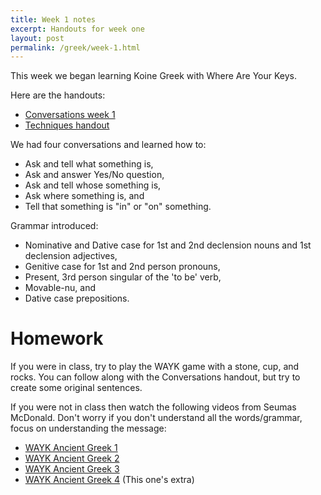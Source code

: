 ```yaml
---
title: Week 1 notes
excerpt: Handouts for week one
layout: post
permalink: /greek/week-1.html
---
```


This week we began learning Koine Greek with Where Are Your Keys.

Here are the handouts:

* [Conversations week 1](/assets/pdf-lesson-1.pdf)
* [Techniques handout](/assets/pdf-techniques-handout.pdf)

We had four conversations and learned how to:

* Ask and tell what something is,
* Ask and answer Yes/No question,
* Ask and tell whose something is,
* Ask where something is, and
* Tell that something is "in" or "on" something.


Grammar introduced:

* Nominative and Dative case for 1st and 2nd declension nouns and 1st declension adjectives,
* Genitive case for 1st and 2nd person pronouns,
* Present, 3rd person singular of the 'to be' verb,
* Movable-nu, and
* Dative case prepositions.

# Homework

If you were in class, try to play the WAYK game with a stone, cup, and rocks. You can follow along with the Conversations handout, but try to create some original sentences.

If you were not in class then watch the following videos from Seumas McDonald. Don't worry if you don't understand all the words/grammar, focus on understanding the message:

* [WAYK Ancient Greek 1](https://www.youtube.com/watch?v=Xk-hdIEqXuw&feature=youtu.be)
* [WAYK Ancient Greek 2](https://www.youtube.com/watch?v=uwA5OMaE5xU&list=PLUqyJQtzjxMAPYnDpRa0DmvEZyF_J64B4&index=2)
* [WAYK Ancient Greek 3](https://www.youtube.com/watch?v=UcHm_SOokBY&index=3&list=PLUqyJQtzjxMAPYnDpRa0DmvEZyF_J64B4)
* [WAYK Ancient Greek 4](https://www.youtube.com/watch?v=xy7DcSVuaoU&list=PLUqyJQtzjxMAPYnDpRa0DmvEZyF_J64B4&index=4) (This one's extra)


  
